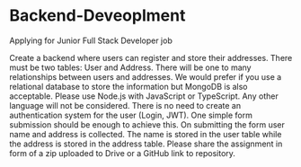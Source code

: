 # Backend-Deveoplment
Applying for Junior Full Stack Developer job

Create a backend where users can register and store their addresses. There must be two tables: User and Address. There will be one to many relationships between users and addresses. We would prefer if you use a relational database to store the information but MongoDB is also acceptable. Please use Node.js with JavaScript or TypeScript. Any other language will not be considered. There is no need to create an authentication system for the user (Login, JWT). One simple form submission should be enough to achieve this. On submitting the form user name and address is collected. The name is stored in the user table while the address is stored in the address table. Please share the assignment in form of a zip uploaded to Drive or a GitHub link to repository.
